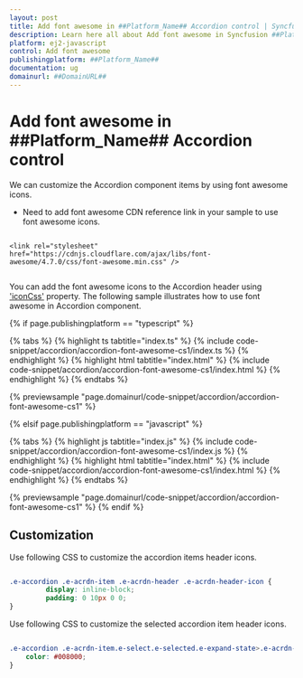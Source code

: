 ```yaml
---
layout: post
title: Add font awesome in ##Platform_Name## Accordion control | Syncfusion
description: Learn here all about Add font awesome in Syncfusion ##Platform_Name## Accordion control of Syncfusion Essential JS 2 and more.
platform: ej2-javascript
control: Add font awesome 
publishingplatform: ##Platform_Name##
documentation: ug
domainurl: ##DomainURL##
---
```


# Add font awesome in ##Platform_Name## Accordion control

We can customize the Accordion component items by using font awesome icons.

* Need to add font awesome CDN reference link in your sample to use font awesome icons.

```

<link rel="stylesheet" href="https://cdnjs.cloudflare.com/ajax/libs/font-awesome/4.7.0/css/font-awesome.min.css" />
  
```

You can add the font awesome icons to the Accordion header using ['iconCss'](../../api/accordion/accordionItem#iconcss) property. The following sample illustrates how to use font awesome in Accordion component.

{% if page.publishingplatform == "typescript" %}

 {% tabs %}
{% highlight ts tabtitle="index.ts" %}
{% include code-snippet/accordion/accordion-font-awesome-cs1/index.ts %}
{% endhighlight %}
{% highlight html tabtitle="index.html" %}
{% include code-snippet/accordion/accordion-font-awesome-cs1/index.html %}
{% endhighlight %}
{% endtabs %}
        
{% previewsample "page.domainurl/code-snippet/accordion/accordion-font-awesome-cs1" %}

{% elsif page.publishingplatform == "javascript" %}

{% tabs %}
{% highlight js tabtitle="index.js" %}
{% include code-snippet/accordion/accordion-font-awesome-cs1/index.js %}
{% endhighlight %}
{% highlight html tabtitle="index.html" %}
{% include code-snippet/accordion/accordion-font-awesome-cs1/index.html %}
{% endhighlight %}
{% endtabs %}

{% previewsample "page.domainurl/code-snippet/accordion/accordion-font-awesome-cs1" %}
{% endif %}

## Customization

Use following CSS to customize the accordion items header icons.

```css

.e-accordion .e-acrdn-item .e-acrdn-header .e-acrdn-header-icon {
         display: inline-block;
         padding: 0 10px 0 0;
}

```

Use following CSS to customize the selected accordion item header icons.

```css

.e-accordion .e-acrdn-item.e-select.e-selected.e-expand-state>.e-acrdn-header .e-acrdn-header-icon {
    color: #008000;
}

```
